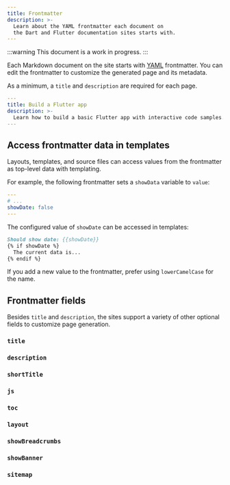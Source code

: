 ```yaml
---
title: Frontmatter
description: >-
  Learn about the YAML frontmatter each document on
  the Dart and Flutter documentation sites starts with.
---
```


:::warning
This document is a work in progress.
:::

Each Markdown document on the site starts with [YAML][] frontmatter.
You can edit the frontmatter to customize
the generated page and its metadata.

As a minimum, a `title` and `description` are required for each page.

```yaml
---
title: Build a Flutter app
description: >-
  Learn how to build a basic Flutter app with interactive code samples.
---
```

[YAML]: https://yaml.org/

## Access frontmatter data in templates

Layouts, templates, and source files can access values from the frontmatter
as top-level data with templating.

For example, the following frontmatter sets a `showData` variable to `value`:

```yaml
---
# ...
showDate: false
---
```

The configured value of `showDate` can be accessed in templates:

```md
Should show date: {{showDate}}
{% if showDate %}
  The current data is...
{% endif %}
```

If you add a new value to the frontmatter,
prefer using `lowerCamelCase` for the name.

## Frontmatter fields

Besides `title` and `description`,
the sites support a variety of other optional fields
to customize page generation.

### `title`

### `description`

### `shortTitle`

### `js`

### `toc`

### `layout`

### `showBreadcrumbs`

### `showBanner`

### `sitemap`
